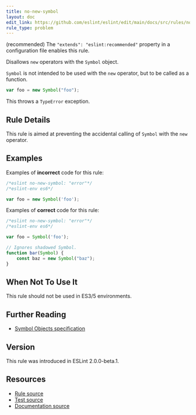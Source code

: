```yaml
---
title: no-new-symbol
layout: doc
edit_link: https://github.com/eslint/eslint/edit/main/docs/src/rules/no-new-symbol.md
rule_type: problem
---
```




(recommended) The `"extends": "eslint:recommended"` property in a configuration file enables this rule.

Disallows `new` operators with the `Symbol` object.

`Symbol` is not intended to be used with the `new` operator, but to be called as a function.

```js
var foo = new Symbol("foo");
```

This throws a `TypeError` exception.

## Rule Details

This rule is aimed at preventing the accidental calling of `Symbol` with the `new` operator.

## Examples

Examples of **incorrect** code for this rule:

```js
/*eslint no-new-symbol: "error"*/
/*eslint-env es6*/

var foo = new Symbol('foo');
```

Examples of **correct** code for this rule:

```js
/*eslint no-new-symbol: "error"*/
/*eslint-env es6*/

var foo = Symbol('foo');

// Ignores shadowed Symbol.
function bar(Symbol) {
    const baz = new Symbol("baz");
}

```

## When Not To Use It

This rule should not be used in ES3/5 environments.

## Further Reading

* [Symbol Objects specification](https://www.ecma-international.org/ecma-262/6.0/#sec-symbol-objects)

## Version

This rule was introduced in ESLint 2.0.0-beta.1.

## Resources

* [Rule source](https://github.com/eslint/eslint/tree/HEAD/lib/rules/no-new-symbol.js)
* [Test source](https://github.com/eslint/eslint/tree/HEAD/tests/lib/rules/no-new-symbol.js)
* [Documentation source](https://github.com/eslint/eslint/tree/HEAD/docs/src/rules/no-new-symbol.md)
